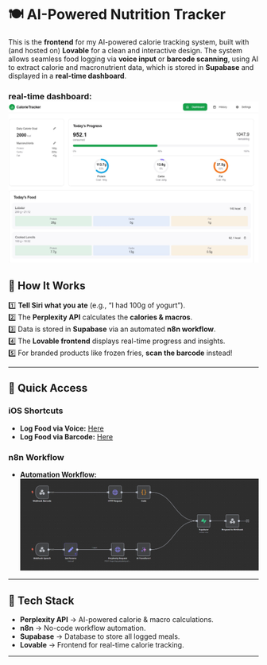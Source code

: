 # 🍽️ AI-Powered Nutrition Tracker  

This is the **frontend** for my AI-powered calorie tracking system, built with (and hosted on) **Lovable** for a clean and interactive design. The system allows seamless food logging via **voice input** or **barcode scanning**, using AI to extract calorie and macronutrient data, which is stored in **Supabase** and displayed in a **real-time dashboard**.  

### **real-time dashboard:** ![image](/public/Dashboard-CalorieTracker.jpg)

## 🚀 How It Works  
1️⃣ **Tell Siri what you ate** (e.g., “I had 100g of yogurt”).  
2️⃣ The **Perplexity API** calculates the **calories & macros**.  
3️⃣ Data is stored in **Supabase** via an automated **n8n workflow**.  
4️⃣ The **Lovable frontend** displays real-time progress and insights.  
5️⃣ For branded products like frozen fries, **scan the barcode** instead!  

---

## 🔗 Quick Access  

### **iOS Shortcuts**  
- **Log Food via Voice:** [Here](https://www.icloud.com/shortcuts/2c59a2ddff1848eda5414e1b6993f007) 
- **Log Food via Barcode:** [Here](https://www.icloud.com/shortcuts/de1f9eb675704dc8a124a14def278991) 

### **n8n Workflow**  
- **Automation Workflow:** ![image](/public/N8N%20Flow.jpg)

---

## 🧪 Tech Stack  
- **Perplexity API** → AI-powered calorie & macro calculations.  
- **n8n** → No-code workflow automation.  
- **Supabase** → Database to store all logged meals.  
- **Lovable** → Frontend for real-time calorie tracking.  
---

